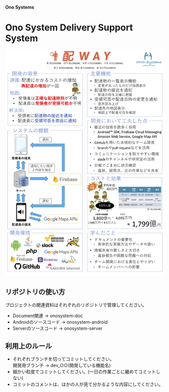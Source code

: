 #### Ono Systems
# Ono System Delivery Support System

![ポスター](https://github.com/kouya07/onosystem-doc/blob/master/poster/G14_ONO-Systems.png)


## リポジトリの使い方
プロジェクトの関連資料はそれぞれのリポジトリで管理してください。
* Document関連 -> onosystem-doc
* Androidのソースコード -> onosystem-android
* Serverのソースコード -> onosystem-server

## 利用上のルール
* それぞれブランチを切ってコミットしてください。  
開発用ブランチ -> dev_○○(開発している機能名)
* 細かい粒度でコミットしてください。(一日の作業ごとに纏めてコミットしない)
* コミットのコメントは、ほかの人が見て分かるような内容にしてください。
